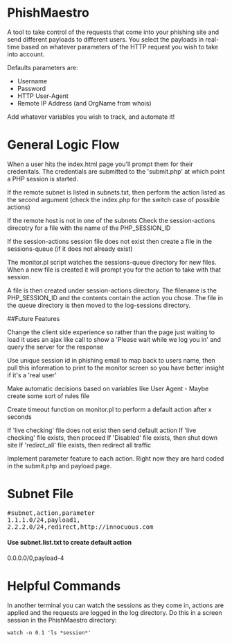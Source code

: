 # PhishMaestro
A tool to take control of the requests that come into your phishing site and send different payloads to different users. You select the payloads in real-time based on whatever parameters of the HTTP request you wish to take into account.

Defaults parameters are:
- Username
- Password
- HTTP User-Agent
- Remote IP Address (and OrgName from whois)

Add whatever variables you wish to track, and automate it!


# General Logic Flow
When a user hits the index.html page you'll prompt them for their credenitals. The credentials are submitted to the 'submit.php' at which point a PHP session is started.

If the remote subnet is listed in subnets.txt, then perform the action listed as the second argument (check the index.php for the switch case of possible actions) 

If the remote host is not in one of the subnets
Check the session-actions direcotry for a file with the name of the PHP_SESSION_ID

If the session-actions session file does not exist then create a file in the sessions-queue (if it does not already exist)

The monitor.pl script watches the sessions-queue directory for new files. When a new file is created it will prompt you for the action to take with that session.

A file is then created under session-actions directory. The filename is the PHP_SESSION_ID and the contents contain the action you chose. The file in the queue directory is then moved to the log-sessions directory.

##Future Features

Change the client side experience so rather than the page just waiting to load it uses an ajax like call to show a 'Please wait while we log you in' and query the server for the response

Use unique session id in phishing email to map back to users name, then pull this information to print to the monitor screen so you have better insight if it's a 'real user'

Make automatic decisions based on variables like User Agent - Maybe create some sort of rules file

Create timeout function on monitor.pl to perform a default action after x seconds

If 'live checking' file does not exist then send default action
If 'live checking' file exists, then proceed
If 'Disabled' file exists, then shut down site
If 'redirct_all' file exists, then redirect all traffic

Implement parameter feature to each action. Right now they are hard coded in the submit.php and payload page.


# Subnet File
<pre>
#subnet,action,parameter
1.1.1.0/24,payload1,
2.2.2.0/24,redirect,http://innocuous.com
</pre>

#### Use subnet.list.txt to create default action
0.0.0.0/0,payload-4


# Helpful Commands
In another terminal you can watch the sessions as they come in, actions are applied and the requests are logged in the log directory. Do this in a screen session in the PhishMaestro directory:

`watch -n 0.1 'ls *session*'`
